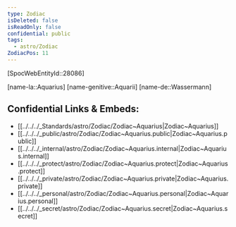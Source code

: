 ```yaml
---
type: Zodiac
isDeleted: false
isReadOnly: false
confidential: public
tags:
  - astro/Zodiac
ZodiacPos: 11
---
```

[SpocWebEntityId::28086]



[name-la::Aquarius]
[name-genitive::Aquarii]
[name-de::Wassermann]


## Confidential Links & Embeds: 
- [[../../../_Standards/astro/Zodiac/Zodiac~Aquarius|Zodiac~Aquarius]] 
- [[../../../_public/astro/Zodiac/Zodiac~Aquarius.public|Zodiac~Aquarius.public]] 
- [[../../../_internal/astro/Zodiac/Zodiac~Aquarius.internal|Zodiac~Aquarius.internal]] 
- [[../../../_protect/astro/Zodiac/Zodiac~Aquarius.protect|Zodiac~Aquarius.protect]] 
- [[../../../_private/astro/Zodiac/Zodiac~Aquarius.private|Zodiac~Aquarius.private]] 
- [[../../../_personal/astro/Zodiac/Zodiac~Aquarius.personal|Zodiac~Aquarius.personal]] 
- [[../../../_secret/astro/Zodiac/Zodiac~Aquarius.secret|Zodiac~Aquarius.secret]] 
